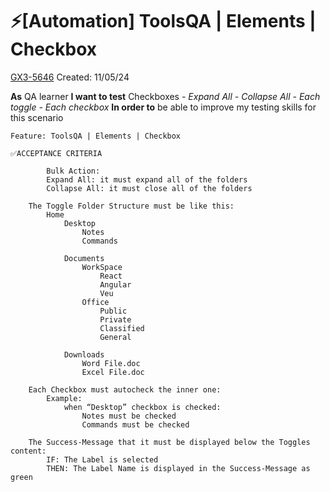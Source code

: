 # ⚡️[Automation] ToolsQA | Elements | Checkbox

[GX3-5646](https://upexgalaxy47.atlassian.net/browse/GX3-5646) Created: 11/05/24

**As**  QA learner
**I want to test** Checkboxes
    *- Expand All*
    *- Collapse All*
    *- Each toggle*
    *- Each checkbox*
**In order to** be able to improve my testing skills for this scenario

```feature
Feature: ToolsQA | Elements | Checkbox

✅ACCEPTANCE CRITERIA

        Bulk Action:
        Expand All: it must expand all of the folders
        Collapse All: it must close all of the folders

    The Toggle Folder Structure must be like this:
        Home
            Desktop
                Notes
                Commands

            Documents
                WorkSpace
                    React
                    Angular
                    Veu
                Office
                    Public
                    Private
                    Classified
                    General
                    
            Downloads
                Word File.doc
                Excel File.doc

    Each Checkbox must autocheck the inner one:
        Example:
            when “Desktop” checkbox is checked:
                Notes must be checked
                Commands must be checked

    The Success-Message that it must be displayed below the Toggles content:
        IF: The Label is selected
        THEN: The Label Name is displayed in the Success-Message as green
